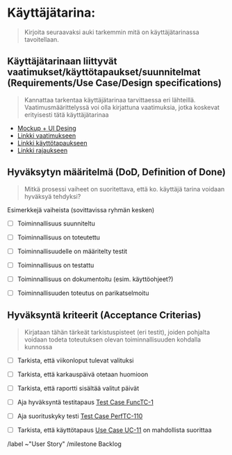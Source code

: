 # Käyttäjätarina: 

>Kirjoita seuraavaksi auki tarkemmin mitä on käyttäjätarinassa tavoitellaan. 


## Käyttäjätarinaan liittyvät vaatimukset/käyttötapaukset/suunnitelmat (Requirements/Use Case/Design specifications)


> Kannattaa tarkentaa käyttäjätarinaa tarvittaessa eri lähteillä. Vaatimusmäärittelyssä voi olla kirjattuna vaatimuksia, jotka koskevat erityisesti tätä käyttäjätarinaa 

* [Mockup + UI Desing]()
* [Linkki vaatimukseen]()
* [Linkki käyttötapaukseen]()
* [Linkki rajaukseen]()

## Hyväksytyn määritelmä (DoD, Definition of Done)

>Mitkä prosessi vaiheet on suoritettava, että ko. käyttäjä tarina voidaan hyväksyä tehdyksi?

Esimerkkejä vaiheista (sovittavissa ryhmän kesken)

- [ ] Toiminnallisuus suunniteltu 
- [ ] Toiminnallisuus on toteutettu
- [ ] Toiminnallisuudelle on määritelty testit
- [ ] Toiminnallisuus on testattu 
- [ ] Toiminnallisuus on dokumentoitu (esim. käyttöohjeet?) 
- [ ] Toiminnallisuuden toteutus on parikatselmoitu



## Hyväksyntä kriteerit (Acceptance Criterias)

>Kirjataan tähän tärkeät tarkistuspisteet (eri testit), joiden pohjalta voidaan todeta toteutuksen olevan toiminnallisuuden kohdalla kunnossa


- [ ] Tarkista, että viikonloput tulevat valituksi
- [ ] Tarkista, että karkauspäivä otetaan huomioon
- [ ] Tarkista, että raportti sisältää valitut päivät
- [ ] Aja hyväksyntä testitapaus [Test Case FuncTC-1]()
- [ ] Aja suorituskyky testi [Test Case PerfTC-110]()
- [ ] Tarkista, että käyttötapaus [Use Case UC-11]() on mahdollista suorittaa


/label ~"User Story"
/milestone Backlog
